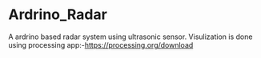 # Ardrino_Radar
A ardrino based radar system using ultrasonic sensor.
Visulization is done using processing app:-https://processing.org/download
